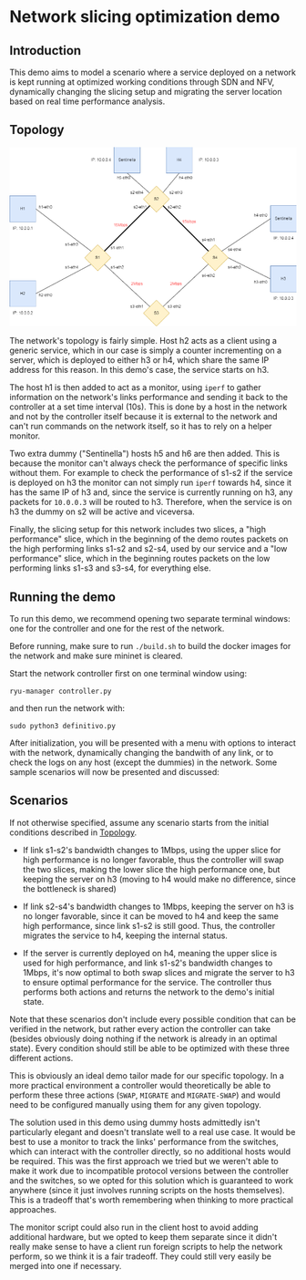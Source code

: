 # Network slicing optimization demo
## Introduction
This demo aims to model a scenario where a service deployed on a network is kept running at optimized working conditions through SDN and NFV, dynamically changing the slicing setup and migrating the server location based on real time performance analysis.

## Topology
![Topology](topology.png)

The network's topology is fairly simple. Host h2 acts as a client using a generic service, which in our case is simply a counter incrementing on a server, which is deployed to either h3 or h4, which share the same IP address for this reason. In this demo's case, the service starts on h3.

The host h1 is then added to act as a monitor, using `iperf` to gather information on the network's links performance and sending it back to the controller at a set time interval (10s). This is done by a host in the network and not by the controller itself because it is external to the network and can't run commands on the network itself, so it has to rely on a helper monitor.

Two extra dummy ("Sentinella") hosts h5 and h6 are then added. This is because the monitor can't always check the performance of specific links without them. For example to check the performance of s1-s2 if the service is deployed on h3 the monitor can not simply run `iperf` towards h4, since it has the same IP of h3 and, since the service is currently running on h3, any packets for `10.0.0.3` will be routed to h3. 
Therefore, when the service is on h3 the dummy on s2 will be active and viceversa.

Finally, the slicing setup for this network includes two slices, a "high performance" slice, which in the beginning of the demo routes packets on the high performing links s1-s2 and s2-s4, used by our service and a "low performance" slice, which in the beginning routes packets on the low performing links s1-s3 and s3-s4, for everything else.

## Running the demo
To run this demo, we recommend opening two separate terminal windows: one for the controller and one for the rest of the network.

Before running, make sure to run ```./build.sh``` to build the docker images for the network and make sure mininet is cleared.

Start the network controller first on one terminal window using:
```
ryu-manager controller.py
```
and then run the network with:
```
sudo python3 definitivo.py
```

After initialization, you will be presented with a menu with options to interact with the network, dynamically changing the bandwith of any link, or to check the logs on any host (except the dummies) in the network. Some sample scenarios will now be presented and discussed:

## Scenarios
If not otherwise specified, assume any scenario starts from the initial conditions described in [Topology](#Topology).

- If link s1-s2's bandwidth changes to 1Mbps, using the upper slice for high performance is no longer favorable, thus the controller will swap the two slices, making the lower slice the high performance one, but keeping the server on h3 (moving to h4 would make no difference, since the bottleneck is shared)
  
- If link s2-s4's bandwidth changes to 1Mbps, keeping the server on h3 is no longer favorable, since it can be moved to h4 and keep the same high performance, since link s1-s2 is still good. Thus, the controller migrates the service to h4, keeping the internal status.

- If the server is currently deployed on h4, meaning the upper slice is used for high performance, and link s1-s2's bandwidth changes to 1Mbps, it's now optimal to both swap slices and migrate the server to h3 to ensure optimal performance for the service. The controller thus performs both actions and returns the network to the demo's initial state.

Note that these scenarios don't include every possible condition that can be verified in the network, but rather every action the controller can take (besides obviously doing nothing if the network is already in an optimal state). Every condition should still be able to be optimized with these three different actions.

This is obviously an ideal demo tailor made for our specific topology. In a more practical environment a controller would theoretically be able to perform these three actions (`SWAP`, `MIGRATE` and `MIGRATE-SWAP`) and would need to be configured manually using them for any given topology.

The solution used in this demo using dummy hosts admittedly isn't particularly elegant and doesn't translate well to a real use case. It would be best to use a monitor to track the links' performance from the switches, which can interact with the controller directly, so no additional hosts would be required. This was the first approach we tried but we weren't able to make it work due to incompatible protocol versions between the controller and the switches, so we opted for this solution which is guaranteed to work anywhere (since it just involves running scripts on the hosts themselves). This is a tradeoff that's worth remembering when thinking to more practical approaches.

The monitor script could also run in the client host to avoid adding additional hardware, but we opted to keep them separate since it didn't really make sense to have a client run foreign scripts to help the network perform, so we think it is a fair tradeoff. They could still very easily be merged into one if necessary.